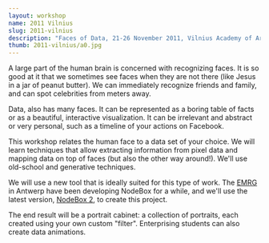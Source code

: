 ```yaml
---
layout: workshop
name: 2011 Vilnius
slug: 2011-vilnius
description: "Faces of Data, 21-26 November 2011, Vilnius Academy of Arts."
thumb: 2011-vilnius/a0.jpg
---
```

<p>A large part of the human brain is concerned with recognizing faces. It is so good at it that we sometimes see faces when they are not there (like Jesus in a jar of peanut butter). We can immediately recognize friends and family, and can spot celebrities from meters away.</p>

<p>Data, also has many faces. It can be represented as a boring table of facts or as a beautiful, interactive visualization. It can be irrelevant and abstract or very personal, such as a timeline of your actions on Facebook.</p>

<p>This workshop relates the human face to a data set of your choice. We will learn techniques that allow extracting information from pixel data and mapping data on top of faces (but also the other way around!). We'll use old-school and generative techniques.</p>

<p>We will use a new tool that is ideally suited for this type of work. The <a href="http://www.emrg.be/">EMRG</a> in Antwerp have been developing NodeBox for a while, and we'll use the latest version, <a href="http://nodebox.net/">NodeBox 2</a>, to create this project.</p>

<p>The end result will be a portrait cabinet: a collection of portraits, each created using your own custom "filter". Enterprising students can also create data animations.</p>